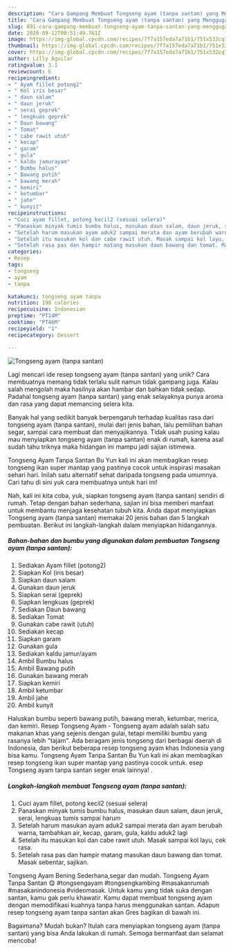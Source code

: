 ```yaml
---
description: "Cara Gampang Membuat Tongseng ayam (tanpa santan) yang Menggugah Selera"
title: "Cara Gampang Membuat Tongseng ayam (tanpa santan) yang Menggugah Selera"
slug: 891-cara-gampang-membuat-tongseng-ayam-tanpa-santan-yang-menggugah-selera
date: 2020-09-12T00:51:49.761Z
image: https://img-global.cpcdn.com/recipes/7f7a157eda7a71b1/751x532cq70/tongseng-ayam-tanpa-santan-foto-resep-utama.jpg
thumbnail: https://img-global.cpcdn.com/recipes/7f7a157eda7a71b1/751x532cq70/tongseng-ayam-tanpa-santan-foto-resep-utama.jpg
cover: https://img-global.cpcdn.com/recipes/7f7a157eda7a71b1/751x532cq70/tongseng-ayam-tanpa-santan-foto-resep-utama.jpg
author: Lilly Aguilar
ratingvalue: 3.1
reviewcount: 6
recipeingredient:
- " Ayam fillet potong2"
- " Kol iris besar"
- " daun salam"
- " daun jeruk"
- " serai geprek"
- " lengkuas geprek"
- " Daun bawang"
- " Tomat"
- " cabe rawit utuh"
- " kecap"
- " garam"
- " gula"
- " kaldu jamurayam"
- " Bumbu halus"
- " Bawang putih"
- " bawang merah"
- " kemiri"
- " ketumbar"
- " jahe"
- " kunyit"
recipeinstructions:
- "Cuci ayam fillet, potong kecil2 (sesuai selera)"
- "Panaskan minyak tumis bumbu halus, masukan daun salam, daun jeruk, serai, lengkuas tumis sampai harum"
- "Setelah harum masukan ayam aduk2 sampai merata dan ayam berubah warna, tambahkan air, kecap, garam, gula, kaldu aduk2 lagi"
- "Setelah itu masukan kol dan cabe rawit utuh. Masak sampai kol layu, cek rasa."
- "Setelah rasa pas dan hampir matang masukan daun bawang dan tomat. Masak sebentar, sajikan."
categories:
- Resep
tags:
- tongseng
- ayam
- tanpa

katakunci: tongseng ayam tanpa 
nutrition: 198 calories
recipecuisine: Indonesian
preptime: "PT14M"
cooktime: "PT46M"
recipeyield: "1"
recipecategory: Dessert

---
```



![Tongseng ayam (tanpa santan)](https://img-global.cpcdn.com/recipes/7f7a157eda7a71b1/751x532cq70/tongseng-ayam-tanpa-santan-foto-resep-utama.jpg)

Lagi mencari ide resep tongseng ayam (tanpa santan) yang unik? Cara membuatnya memang tidak terlalu sulit namun tidak gampang juga. Kalau salah mengolah maka hasilnya akan hambar dan bahkan tidak sedap. Padahal tongseng ayam (tanpa santan) yang enak selayaknya punya aroma dan rasa yang dapat memancing selera kita.

Banyak hal yang sedikit banyak berpengaruh terhadap kualitas rasa dari tongseng ayam (tanpa santan), mulai dari jenis bahan, lalu pemilihan bahan segar, sampai cara membuat dan menyajikannya. Tidak usah pusing kalau mau menyiapkan tongseng ayam (tanpa santan) enak di rumah, karena asal sudah tahu triknya maka hidangan ini mampu jadi sajian istimewa.

Tongseng Ayam Tanpa Santan Bu Yun kali ini akan membagikan resep tongseng ikan super mantap yang pastinya cocok untuk inspirasi masakan sehari hari. Inilah satu alternatif sehat daripada tongseng pada umumnya. Cari tahu di sini yuk cara membuatnya untuk hari ini!


Nah, kali ini kita coba, yuk, siapkan tongseng ayam (tanpa santan) sendiri di rumah. Tetap dengan bahan sederhana, sajian ini bisa memberi manfaat untuk membantu menjaga kesehatan tubuh kita. Anda dapat menyiapkan Tongseng ayam (tanpa santan) memakai 20 jenis bahan dan 5 langkah pembuatan. Berikut ini langkah-langkah dalam menyiapkan hidangannya.

<!--inarticleads1-->

##### Bahan-bahan dan bumbu yang digunakan dalam pembuatan Tongseng ayam (tanpa santan):

1. Sediakan  Ayam fillet (potong2)
1. Siapkan  Kol (iris besar)
1. Siapkan  daun salam
1. Gunakan  daun jeruk
1. Siapkan  serai (geprek)
1. Siapkan  lengkuas (geprek)
1. Sediakan  Daun bawang
1. Sediakan  Tomat
1. Gunakan  cabe rawit (utuh)
1. Sediakan  kecap
1. Siapkan  garam
1. Gunakan  gula
1. Sediakan  kaldu jamur/ayam
1. Ambil  Bumbu halus
1. Ambil  Bawang putih
1. Gunakan  bawang merah
1. Siapkan  kemiri
1. Ambil  ketumbar
1. Ambil  jahe
1. Ambil  kunyit


Haluskan bumbu seperti bawang putih, bawang merah, ketumbar, merica, dan kemiri. Resep Tongseng Ayam - Tongseng ayam adalah salah satu makanan khas yang sejenis dengan gulai, tetapi memiliki bumbu yang rasanya lebih &#34;tajam&#34;. Ada beragam jenis tongseng dari berbagai daerah di Indonesia, dan berikut beberapa resep tongseng ayam khas Indonesia yang bisa kamu. Tongseng Ayam Tanpa Santan Bu Yun kali ini akan membagikan resep tongseng ikan super mantap yang pastinya cocok untuk. esep Tongseng ayam tanpa santan seger enak lainnya! . 

<!--inarticleads2-->

##### Langkah-langkah membuat Tongseng ayam (tanpa santan):

1. Cuci ayam fillet, potong kecil2 (sesuai selera)
1. Panaskan minyak tumis bumbu halus, masukan daun salam, daun jeruk, serai, lengkuas tumis sampai harum
1. Setelah harum masukan ayam aduk2 sampai merata dan ayam berubah warna, tambahkan air, kecap, garam, gula, kaldu aduk2 lagi
1. Setelah itu masukan kol dan cabe rawit utuh. Masak sampai kol layu, cek rasa.
1. Setelah rasa pas dan hampir matang masukan daun bawang dan tomat. Masak sebentar, sajikan.


Tongseng Ayam Bening Sederhana,segar dan mudah. Tongseng Ayam Tanpa Santan 😋 #tongsengayam #tongsengkambing #masakanrumah #masakanindonesia #videomasak. Untuk kamu yang tidak suka dengan santan, kamu gak perlu khawatir. Kamu dapat membuat tongseng ayam dengan memodifikasi kuahnya tanpa harus menggunakan santan. Adapun resep tongseng ayam tanpa santan akan Gres bagikan di bawah ini. 

Bagaimana? Mudah bukan? Itulah cara menyiapkan tongseng ayam (tanpa santan) yang bisa Anda lakukan di rumah. Semoga bermanfaat dan selamat mencoba!
